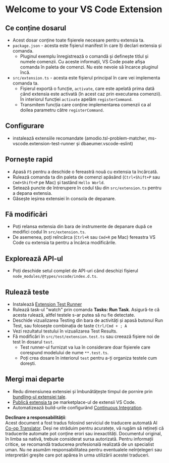 <!--
CO_OP_TRANSLATOR_METADATA:
{
  "original_hash": "eae2c0ea18160a3e7a63ace7b53897d7",
  "translation_date": "2025-05-09T04:58:53+00:00",
  "source_file": "code/07.Lab/01/AIPC/extensions/phi3ext/vsc-extension-quickstart.md",
  "language_code": "ro"
}
-->
# Welcome to your VS Code Extension

## Ce conține dosarul

* Acest dosar conține toate fișierele necesare pentru extensia ta.
* `package.json` - acesta este fișierul manifest în care îți declari extensia și comanda.
  * Pluginul exemplu înregistrează o comandă și definește titlul și numele comenzii. Cu aceste informații, VS Code poate afișa comanda în paleta de comenzi. Nu este nevoie să încarce pluginul încă.
* `src/extension.ts` - acesta este fișierul principal în care vei implementa comanda ta.
  * Fișierul exportă o funcție, `activate`, care este apelată prima dată când extensia este activată (în acest caz prin executarea comenzii). În interiorul funcției `activate` apelăm `registerCommand`.
  * Transmitem funcția care conține implementarea comenzii ca al doilea parametru către `registerCommand`.

## Configurare

* instalează extensiile recomandate (amodio.tsl-problem-matcher, ms-vscode.extension-test-runner și dbaeumer.vscode-eslint)


## Pornește rapid

* Apasă `F5` pentru a deschide o fereastră nouă cu extensia ta încărcată.
* Rulează comanda ta din paleta de comenzi apăsând (`Ctrl+Shift+P` sau `Cmd+Shift+P` pe Mac) și tastând `Hello World`.
* Setează puncte de întrerupere în codul tău din `src/extension.ts` pentru a depana extensia.
* Găsește ieșirea extensiei în consola de depanare.

## Fă modificări

* Poți relansa extensia din bara de instrumente de depanare după ce modifici codul în `src/extension.ts`.
* De asemenea, poți reîncărca (`Ctrl+R` sau `Cmd+R` pe Mac) fereastra VS Code cu extensia ta pentru a încărca modificările.


## Explorează API-ul

* Poți deschide setul complet de API-uri când deschizi fișierul `node_modules/@types/vscode/index.d.ts`.

## Rulează teste

* Instalează [Extension Test Runner](https://marketplace.visualstudio.com/items?itemName=ms-vscode.extension-test-runner)
* Rulează task-ul "watch" prin comanda **Tasks: Run Task**. Asigură-te că acesta rulează, altfel testele s-ar putea să nu fie detectate.
* Deschide vizualizarea Testing din bara de activități și apasă butonul Run Test, sau folosește combinația de taste `Ctrl/Cmd + ; A`
* Vezi rezultatul testului în vizualizarea Test Results.
* Fă modificări în `src/test/extension.test.ts` sau creează fișiere noi de test în dosarul `test`.
  * Test runner-ul furnizat va lua în considerare doar fișierele care corespund modelului de nume `**.test.ts`.
  * Poți crea dosare în interiorul `test` pentru a-ți organiza testele cum dorești.

## Mergi mai departe

* Redu dimensiunea extensiei și îmbunătățește timpul de pornire prin [bundling-ul extensiei tale](https://code.visualstudio.com/api/working-with-extensions/bundling-extension?WT.mc_id=aiml-137032-kinfeylo).
* [Publică extensia ta](https://code.visualstudio.com/api/working-with-extensions/publishing-extension?WT.mc_id=aiml-137032-kinfeylo) pe marketplace-ul de extensii VS Code.
* Automatizează build-urile configurând [Continuous Integration](https://code.visualstudio.com/api/working-with-extensions/continuous-integration?WT.mc_id=aiml-137032-kinfeylo).

**Declinare a responsabilității**:  
Acest document a fost tradus folosind serviciul de traducere automată AI [Co-op Translator](https://github.com/Azure/co-op-translator). Deși ne străduim pentru acuratețe, vă rugăm să rețineți că traducerile automate pot conține erori sau inexactități. Documentul original, în limba sa nativă, trebuie considerat sursa autorizată. Pentru informații critice, se recomandă traducerea profesională realizată de un specialist uman. Nu ne asumăm responsabilitatea pentru eventualele neînțelegeri sau interpretări greșite care pot apărea în urma utilizării acestei traduceri.